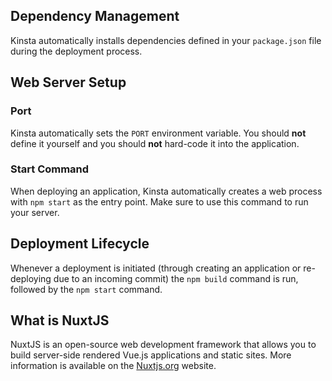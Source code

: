 ## Dependency Management

Kinsta automatically installs dependencies defined in your `package.json` file during the deployment process.

## Web Server Setup

### Port

Kinsta automatically sets the `PORT` environment variable. You should **not** define it yourself and you should **not** hard-code it into the application.

### Start Command

When deploying an application, Kinsta automatically creates a web process with `npm start` as the entry point. Make sure to use this command to run your server.

## Deployment Lifecycle

Whenever a deployment is initiated (through creating an application or re-deploying due to an incoming commit) the `npm build` command is run, followed by the `npm start` command.

## What is NuxtJS
NuxtJS is an open-source web development framework that allows you to build server-side rendered Vue.js applications and static sites. More information is available on the [Nuxtjs.org](https://nuxtjs.org/) website.
